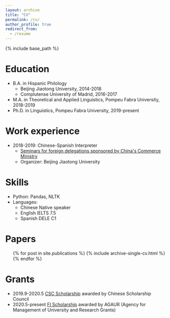 ```yaml
---
layout: archive
title: "CV"
permalink: /cv/
author_profile: true
redirect_from:
  - /resume
---
```


{% include base_path %}

Education
======
* B.A. in Hispanic Philology
  * Beijing Jiaotong University, 2014-2018 
  * Complutense University of Madrid, 2016-2017
* M.A. in Theoretical and Applied Linguistics, Pompeu Fabra University, 2018-2019
* Ph.D. in Linguistics, Pompeu Fabra University, 2019-present

Work experience
======
* 2018-2019: Chinese-Spanish Interpreter
  * [Seminars for foreign delegations sponsored by China's Commerce Ministry](https://www.imcanelones.gub.uy/es/noticias/se-realizo-el-seminario-bilateral-de-infraestructura-entre-china-y-uruguay) 
  * Organizer: Beijing Jiaotong University

  
Skills
======
* Python: Pandas, NLTK
* Languages:
  * Chinese Native speaker
  * English IELTS 7.5
  * Spanish DELE C1


Papers
======
  <ul>{% for post in site.publications %}
    {% include archive-single-cv.html %}
  {% endfor %}</ul>
  

  
Grants
======
* 2019.9-2020.5 [CSC Scholarship](https://www.csc.edu.cn) awarded by Chinese Scholarship Council
* 2020.5-present [FI Scholarship](http://agaur.gencat.cat/) awarded by AGAUR (Agency for Management of University and Research Grants)
